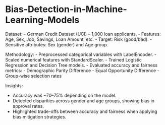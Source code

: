 # Bias-Detection-in-Machine-Learning-Models
Dataset:
        - German Credit Dataset (UCI) – 1,000 loan applicants.
        - Features: Age, Sex, Job, Savings, Loan Amount, etc.
        - Target: Risk (good/bad).
        - Sensitive attributes: Sex (gender) and Age group.

Methodology:
            - Preprocessed categorical variables with LabelEncoder.
            - Scaled numerical features with StandardScaler.
            - Trained Logistic Regression and Decision Tree models.
            - Evaluated accuracy and fairness metrics:
                                                      - Demographic Parity Difference
                                                      - Equal Opportunity Difference
                                                      - Group-wise selection rates

Insights:
- Accuracy was ~70–75% depending on the model.
- Detected disparities across gender and age groups, showing bias in approval rates.
- Highlighted trade-offs between accuracy and fairness when applying bias mitigation strategies.
